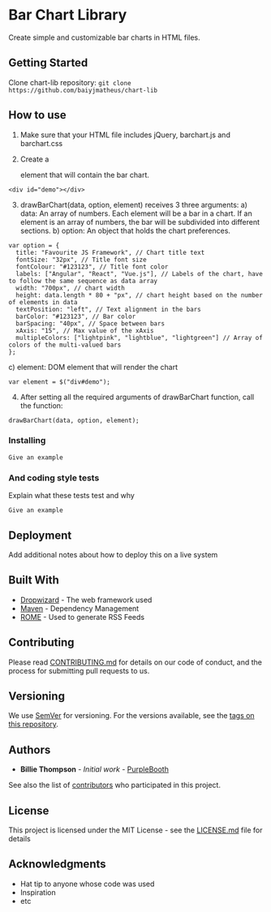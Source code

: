# Bar Chart Library

Create simple and customizable bar charts in HTML files.

## Getting Started

Clone chart-lib repository: `git clone https://github.com/baiyjmatheus/chart-lib`

## How to use

1. Make sure that your HTML file includes jQuery, barchart.js and barchart.css

2. Create a <div> element that will contain the bar chart.

```
<div id="demo"></div>
```

3. drawBarChart(data, option, element) receives 3 three arguments:
  a) data: An array of numbers. Each element will be a bar in a chart. If an element is an array of numbers, the bar will be subdivided into different sections.
  b) option: An object that holds the chart preferences.
  ```
  var option = {
    title: "Favourite JS Framework", // Chart title text
    fontSize: "32px", // Title font size
    fontColour: "#123123", // Title font color
    labels: ["Angular", "React", "Vue.js"], // Labels of the chart, have to follow the same sequence as data array
    width: "700px", // chart width
    height: data.length * 80 + "px", // chart height based on the number of elements in data
    textPosition: "left", // Text alignment in the bars
    barColor: "#123123", // Bar color
    barSpacing: "40px", // Space between bars
    xAxis: "15", // Max value of the xAxis
    multipleColors: ["lightpink", "lightblue", "lightgreen"] // Array of colors of the multi-valued bars
  };
  ```
  c) element: DOM element that will render the chart
  ```
  var element = $("div#demo");
  ```

4. After setting all the required arguments of drawBarChart function, call the function:
```
drawBarChart(data, option, element);
```

### Installing


```
Give an example
```

### And coding style tests

Explain what these tests test and why

```
Give an example
```

## Deployment

Add additional notes about how to deploy this on a live system

## Built With

* [Dropwizard](http://www.dropwizard.io/1.0.2/docs/) - The web framework used
* [Maven](https://maven.apache.org/) - Dependency Management
* [ROME](https://rometools.github.io/rome/) - Used to generate RSS Feeds

## Contributing

Please read [CONTRIBUTING.md](https://gist.github.com/PurpleBooth/b24679402957c63ec426) for details on our code of conduct, and the process for submitting pull requests to us.

## Versioning

We use [SemVer](http://semver.org/) for versioning. For the versions available, see the [tags on this repository](https://github.com/your/project/tags). 

## Authors

* **Billie Thompson** - *Initial work* - [PurpleBooth](https://github.com/PurpleBooth)

See also the list of [contributors](https://github.com/your/project/contributors) who participated in this project.

## License

This project is licensed under the MIT License - see the [LICENSE.md](LICENSE.md) file for details

## Acknowledgments

* Hat tip to anyone whose code was used
* Inspiration
* etc
